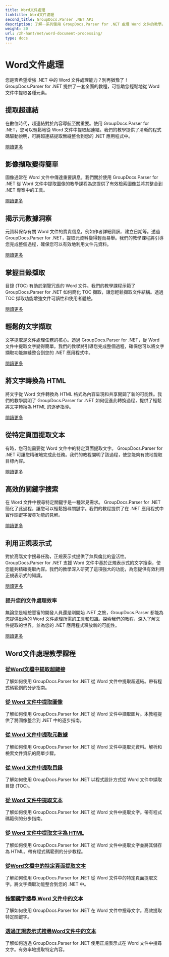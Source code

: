 ```yaml
---
title: Word文件處理
linktitle: Word文件處理
second_title: GroupDocs.Parser .NET API
description: 了解一系列使用 GroupDocs.Parser for .NET 處理 Word 文件的教學。提取超連結、圖像、元資料等。
weight: 30
url: /zh-hant/net/word-document-processing/
type: docs
---
```

# Word文件處理

您是否希望增強 .NET 中的 Word 文件處理能力？別再猶豫了！ GroupDocs.Parser for .NET 提供了一套全面的教程，可協助您輕鬆地從 Word 文件中提取各種元素。

## 提取超連結
在數位時代，超連結對於內容導航至關重要。使用 GroupDocs.Parser for .NET，您可以輕鬆地從 Word 文件中提取超連結。我們的教學提供了清晰的程式碼驅動說明，可將超連結提取無縫整合到您的 .NET 應用程式中。

[閱讀更多](./extract-hyperlinks-from-word-document/)

## 影像擷取變得簡單
圖像通常在 Word 文件中傳達重要訊息。我們關於使用 GroupDocs.Parser for .NET 從 Word 文件中提取圖像的教學課程為您提供了有效檢索圖像並將其整合到 .NET 專案中的工具。

[閱讀更多](./extract-images-from-word-document/)

## 揭示元數據洞察
元資料保存有關 Word 文件的寶貴信息，例如作者詳細資訊、建立日期等。透過 GroupDocs.Parser for .NET，提取元資料變得輕而易舉。我們的教學課程將引導您完成整個過程，確保您可以有效地利用文件元資料。

[閱讀更多](./extract-metadata-from-word-document/)

## 掌握目錄擷取
目錄 (TOC) 有助於瀏覽冗長的 Word 文件。我們的教學課程示範了 GroupDocs.Parser for .NET 如何簡化 TOC 擷取，讓您輕鬆擷取文件結構。透過 TOC 擷取功能增強文件可讀性和使用者體驗。

[閱讀更多](./extract-table-of-contents-from-word-document/)

## 輕鬆的文字擷取
文字提取是文件處理任務的核心。透過 GroupDocs.Parser for .NET，從 Word 文件中提取文字變得簡單。我們的教學將引導您完成整個過程，確保您可以將文字擷取功能無縫整合到您的 .NET 應用程式中。

[閱讀更多](./extract-text-from-word-document/)

## 將文字轉換為 HTML
將文字從 Word 文件轉換為 HTML 格式為內容呈現和共享開闢了新的可能性。我們的教學說明了 GroupDocs.Parser for .NET 如何促進此轉換過程，提供了輕鬆將文字轉換為 HTML 的逐步指導。

[閱讀更多](./extract-text-from-word-document-as-html/)

## 從特定頁面提取文本
有時，您可能需要從 Word 文件中的特定頁面提取文字。 GroupDocs.Parser for .NET 可讓您精確地完成此任務。我們的教程闡明了該過程，使您能夠有效地提取目標內容。

[閱讀更多](./extract-text-from-specific-page-in-word-document/)

## 高效的關鍵字搜索
在 Word 文件中搜尋特定關鍵字是一種常見需求。 GroupDocs.Parser for .NET 簡化了此過程，讓您可以輕鬆搜尋關鍵字。我們的教程提供了在 .NET 應用程式中實作關鍵字搜尋功能的見解。

[閱讀更多](./search-text-in-word-document-by-keyword/)

## 利用正規表示式
對於高階文字搜尋任務，正規表示式提供了無與倫比的靈活性。 GroupDocs.Parser for .NET 支援 Word 文件中基於正規表示式的文字搜索，使您能夠精確提取內容。我們的教學深入研究了這項強大的功能，為您提供有效利用正規表示式的知識。

[閱讀更多](./search-text-in-word-document-by-regular-expression/)

### 提升您的文件處理效率

無論您是經驗豐富的開發人員還是剛開始 .NET 之旅，GroupDocs.Parser 都能為您提供出色的 Word 文件處理所需的工具和知識。探索我們的教程，深入了解文件提取的世界，並為您的 .NET 應用程式釋放新的可能性。

[閱讀更多](./extract-hyperlinks-from-word-document/)

## Word文件處理教學課程
### [從Word文檔中提取超鏈接](./extract-hyperlinks-from-word-document/)
了解如何使用 GroupDocs.Parser for .NET 從 Word 文件中提取超連結。帶有程式碼範例的分步指南。
### [從 Word 文件中提取圖像](./extract-images-from-word-document/)
了解如何使用 GroupDocs.Parser for .NET 從 Word 文件中擷取圖片。本教程提供了將圖像整合到 .NET 中的逐步指南。
### [從 Word 文件中提取元數據](./extract-metadata-from-word-document/)
了解如何使用 GroupDocs.Parser for .NET 從 Word 文件中提取元資料。解析和檢索文件資訊的簡單步驟。
### [從 Word 文件中提取目錄](./extract-table-of-contents-from-word-document/)
了解如何使用 GroupDocs.Parser for .NET 以程式設計方式從 Word 文件中擷取目錄 (TOC)。
### [從 Word 文件中提取文本](./extract-text-from-word-document/)
了解如何使用 GroupDocs.Parser for .NET 從 Word 文件中提取文字。帶有程式碼範例的分步指南。
### [從 Word 文件中提取文字為 HTML](./extract-text-from-word-document-as-html/)
了解如何使用 GroupDocs.Parser for .NET 從 Word 文件中提取文字並將其儲存為 HTML。帶有程式碼範例的分步教程。
### [從Word文檔中的特定頁面提取文本](./extract-text-from-specific-page-in-word-document/)
了解如何使用 GroupDocs.Parser for .NET 從 Word 文件中的特定頁面提取文字。將文字擷取功能整合到您的 .NET 中。
### [按關鍵字搜尋 Word 文件中的文本](./search-text-in-word-document-by-keyword/)
了解如何使用 GroupDocs.Parser for .NET 在 Word 文件中搜尋文字。高效提取特定關鍵字。
### [透過正規表示式搜尋Word文件中的文本](./search-text-in-word-document-by-regular-expression/)
了解如何透過 GroupDocs.Parser for .NET 使用正規表示式在 Word 文件中搜尋文字。有效率地提取特定內容。